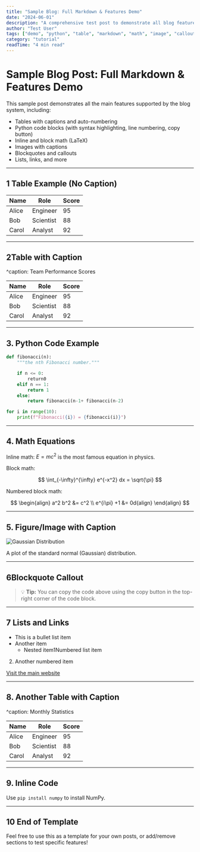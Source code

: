 ```yaml
---
title: "Sample Blog: Full Markdown & Features Demo"
date: "2024-06-01"
description: "A comprehensive test post to demonstrate all blog features: tables, Python code, math, images, callouts, and more."
author: "Test User"
tags: ["demo", "python", "table", "markdown", "math", "image", "callout"]
category: "tutorial"
readTime: "4 min read"
---
```


# Sample Blog Post: Full Markdown & Features Demo

This sample post demonstrates all the main features supported by the blog system, including:
- Tables with captions and auto-numbering
- Python code blocks (with syntax highlighting, line numbering, copy button)
- Inline and block math (LaTeX)
- Images with captions
- Blockquotes and callouts
- Lists, links, and more

---

## 1 Table Example (No Caption)

| Name   | Role     | Score |
|--------|----------|-------|
| Alice  | Engineer | 95    |
| Bob    | Scientist| 88    |
| Carol  | Analyst  | 92    |

---

## 2Table with Caption

^caption: Team Performance Scores

| Name   | Role     | Score |
|--------|----------|-------|
| Alice  | Engineer | 95    |
| Bob    | Scientist| 88    |
| Carol  | Analyst  | 92    |

---

## 3. Python Code Example

```python
def fibonacci(n):
    """the nth Fibonacci number."""

    if n <= 0:
        return0
    elif n == 1:
        return 1
    else:
        return fibonacci(n-1+ fibonacci(n-2)

for i in range(10):
    print(f"Fibonacci({i}) = {fibonacci(i)}")
```

---

## 4. Math Equations

Inline math: $E = mc^2$ is the most famous equation in physics.

Block math:

$$
\int_{-\infty}^{\infty} e^{-x^2} dx = \sqrt{\pi}
$$

Numbered block math:

$$
\begin{align}
    a^2 b^2 &= c^2 \\
    e^{i\pi} +1 &= 0d{align}
\end{align}
$$

---

## 5. Figure/Image with Caption

![Gaussian Distribution](../assets/images/playground/gaussian-dist.png "Gaussian Distribution{width=60%}")

A plot of the standard normal (Gaussian) distribution.

---

## 6Blockquote Callout

> 💡 **Tip:** You can copy the code above using the copy button in the top-right corner of the code block.

---

## 7 Lists and Links

- This is a bullet list item
- Another item
    - Nested item1Numbered list item
2. Another numbered item

[Visit the main website](../index.html)

---

## 8. Another Table with Caption

^caption: Monthly Statistics

| Name   | Role     | Score |
|--------|----------|-------|
| Alice  | Engineer | 95    |
| Bob    | Scientist| 88    |
| Carol  | Analyst  | 92    |

---

## 9. Inline Code

Use `pip install numpy` to install NumPy.

---

## 10 End of Template

Feel free to use this as a template for your own posts, or add/remove sections to test specific features! 
